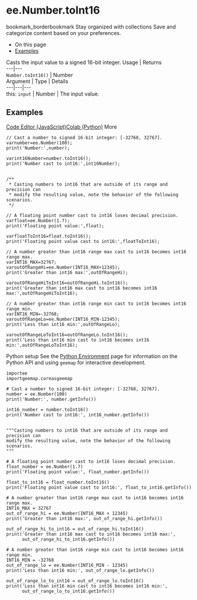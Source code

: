  
#  ee.Number.toInt16
bookmark_borderbookmark Stay organized with collections  Save and categorize content based on your preferences. 
  * On this page
  * [Examples](https://developers.google.com/earth-engine/apidocs/ee-number-toint16#examples)


Casts the input value to a signed 16-bit integer.
Usage | Returns  
---|---  
`Number.toInt16()` | Number  
Argument | Type | Details  
---|---|---  
this: `input` | Number | The input value.  
## Examples
[Code Editor (JavaScript)](https://developers.google.com/earth-engine/apidocs/ee-number-toint16#code-editor-javascript-sample)[Colab (Python)](https://developers.google.com/earth-engine/apidocs/ee-number-toint16#colab-python-sample) More
```
// Cast a number to signed 16-bit integer: [-32768, 32767].
varnumber=ee.Number(100);
print('Number:',number);

varint16Number=number.toInt16();
print('Number cast to int16:',int16Number);


/**
 * Casting numbers to int16 that are outside of its range and precision can
 * modify the resulting value, note the behavior of the following scenarios.
 */

// A floating point number cast to int16 loses decimal precision.
varfloat=ee.Number(1.7);
print('Floating point value:',float);

varfloatToInt16=float.toInt16();
print('Floating point value cast to int16:',floatToInt16);

// A number greater than int16 range max cast to int16 becomes int16 range max.
varINT16_MAX=32767;
varoutOfRangeHi=ee.Number(INT16_MAX+12345);
print('Greater than int16 max:',outOfRangeHi);

varoutOfRangeHiToInt16=outOfRangeHi.toInt16();
print('Greater than int16 max cast to int16 becomes int16 max:',outOfRangeHiToInt16);

// A number greater than int16 range min cast to int16 becomes int16 range min.
varINT16_MIN=-32768;
varoutOfRangeLo=ee.Number(INT16_MIN-12345);
print('Less than int16 min:',outOfRangeLo);

varoutOfRangeLoToInt16=outOfRangeLo.toInt16();
print('Less than int16 min cast to int16 becomes int16 min:',outOfRangeLoToInt16);
```
Python setup
See the [ Python Environment](https://developers.google.com/earth-engine/guides/python_install) page for information on the Python API and using `geemap` for interactive development.
```
importee
importgeemap.coreasgeemap
```
```
# Cast a number to signed 16-bit integer: [-32768, 32767].
number = ee.Number(100)
print('Number:', number.getInfo())

int16_number = number.toInt16()
print('Number cast to int16:', int16_number.getInfo())


"""Casting numbers to int16 that are outside of its range and precision can
modify the resulting value, note the behavior of the following scenarios.
"""

# A floating point number cast to int16 loses decimal precision.
float_number = ee.Number(1.7)
print('Floating point value:', float_number.getInfo())

float_to_int16 = float_number.toInt16()
print('Floating point value cast to int16:', float_to_int16.getInfo())

# A number greater than int16 range max cast to int16 becomes int16 range max.
INT16_MAX = 32767
out_of_range_hi = ee.Number(INT16_MAX + 12345)
print('Greater than int16 max:', out_of_range_hi.getInfo())

out_of_range_hi_to_int16 = out_of_range_hi.toInt16()
print('Greater than int16 max cast to int16 becomes int16 max:',
      out_of_range_hi_to_int16.getInfo())

# A number greater than int16 range min cast to int16 becomes int16 range min.
INT16_MIN = -32768
out_of_range_lo = ee.Number(INT16_MIN - 12345)
print('Less than int16 min:', out_of_range_lo.getInfo())

out_of_range_lo_to_int16 = out_of_range_lo.toInt16()
print('Less than int16 min cast to int16 becomes int16 min:',
      out_of_range_lo_to_int16.getInfo())
```

